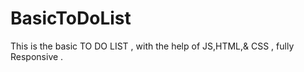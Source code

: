 # BasicToDoList
This is the basic TO DO LIST , with the help of JS,HTML,&amp; CSS , fully Responsive .

